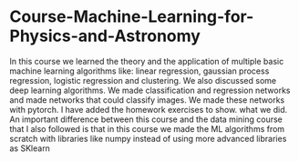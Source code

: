 # Course-Machine-Learning-for-Physics-and-Astronomy

In this course we learned the theory and the application of multiple basic machine learning algorithms like: linear regression, gaussian process regression,
logistic regression and clustering. We also discussed some deep learning algorithms. We made classification and regression networks and made networks that
could classify images. We made these networks with pytorch. I have added the homework exercises to show. what we did. An important difference between this
course and the data mining course that I also followed is that in this course we made the ML algorithms from scratch with libraries like numpy instead of using
more advanced libraries as SKlearn 